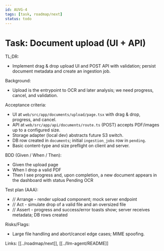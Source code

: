 ```yaml
---
id: AUVG-4
tags: [task, roadmap/next]
status: todo
---
```

# Task: Document upload (UI + API)

TL;DR:
- Implement drag & drop upload UI and POST API with validation; persist document metadata and create an ingestion job.

Background:
- Upload is the entrypoint to OCR and later analysis; we need progress, cancel, and validation.

Acceptance criteria:
- UI at `web/src/app/documents/upload/page.tsx` with drag & drop, progress, and cancel.
- API at `web/src/app/api/documents/route.ts` (POST) accepts PDF/images up to a configured size.
- Storage adapter (local dev) abstracts future S3 switch.
- DB row created in `documents`; initial `ingestion_jobs` row in `pending`.
- Basic content-type and size preflight on client and server.

BDD (Given / When / Then):
- Given the upload page
- When I drop a valid PDF
- Then I see progress and, upon completion, a new document appears in the dashboard with status Pending OCR

Test plan (AAA):
- // Arrange - render upload component; mock server endpoint
- // Act - simulate drop of a valid file and an oversized file
- // Assert - progress and success/error toasts show; server receives metadata; DB rows created

Risks/Flags:
- Large file handling and abort/cancel edge cases; MIME spoofing.

Links: [[../roadmap/next]], [[../llm-agent/README]]


